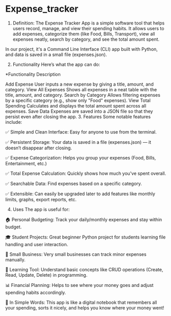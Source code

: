 # Expense_tracker

1. Definition:
The Expense Tracker App is a simple software tool that helps users record, manage, and view their spending habits.
It allows users to add expenses, categorize them (like Food, Bills, Transport), view all expenses neatly, search by category, and see the total amount spent.

In our project, it's a Command Line Interface (CLI) app built with Python, and data is saved in a small file (expenses.json).

2. Functionality
Here’s what the app can do:

*Functionality	Description

Add Expense	User inputs a new expense by giving a title, amount, and category.
View All Expenses	Shows all expenses in a neat table with the title, amount, and category.
Search by Category	Allows filtering expenses by a specific category (e.g., show only "Food" expenses).
View Total Spending	Calculates and displays the total amount spent across all expenses.
Save Data	Expenses are saved into a JSON file so that they persist even after closing the app.
3. Features
Some notable features include:

✅ Simple and Clean Interface: Easy for anyone to use from the terminal.

✅ Persistent Storage: Your data is saved in a file (expenses.json) — it doesn’t disappear after closing.

✅ Expense Categorization: Helps you group your expenses (Food, Bills, Entertainment, etc.)

✅ Total Expense Calculation: Quickly shows how much you've spent overall.

✅ Searchable Data: Find expenses based on a specific category.

✅ Extensible: Can easily be upgraded later to add features like monthly limits, graphs, export reports, etc.

4. Uses
The app is useful for:

🏠 Personal Budgeting: Track your daily/monthly expenses and stay within budget.

🎓 Student Projects: Great beginner Python project for students learning file handling and user interaction.

💼 Small Business: Very small businesses can track minor expenses manually.

🧠 Learning Tool: Understand basic concepts like CRUD operations (Create, Read, Update, Delete) in programming.

📊 Financial Planning: Helps to see where your money goes and adjust spending habits accordingly.

🎯 In Simple Words:
This app is like a digital notebook that remembers all your spending, sorts it nicely, and helps you know where your money went!


